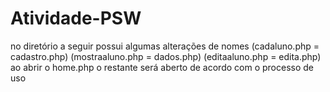 # Atividade-PSW
no diretório a seguir possui algumas alterações de nomes (cadaluno.php = cadastro.php) (mostraaluno.php = dados.php) (editaaluno.php = edita.php)
ao abrir o home.php o restante será aberto de acordo com o processo de uso 
